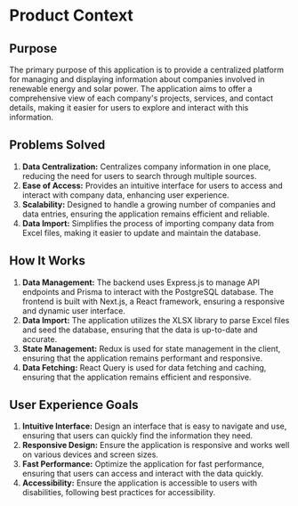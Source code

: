 # Product Context

## Purpose
The primary purpose of this application is to provide a centralized platform for managing and displaying information about companies involved in renewable energy and solar power. The application aims to offer a comprehensive view of each company's projects, services, and contact details, making it easier for users to explore and interact with this information.

## Problems Solved
1. **Data Centralization:** Centralizes company information in one place, reducing the need for users to search through multiple sources.
2. **Ease of Access:** Provides an intuitive interface for users to access and interact with company data, enhancing user experience.
3. **Scalability:** Designed to handle a growing number of companies and data entries, ensuring the application remains efficient and reliable.
4. **Data Import:** Simplifies the process of importing company data from Excel files, making it easier to update and maintain the database.

## How It Works
1. **Data Management:** The backend uses Express.js to manage API endpoints and Prisma to interact with the PostgreSQL database. The frontend is built with Next.js, a React framework, ensuring a responsive and dynamic user interface.
2. **Data Import:** The application utilizes the XLSX library to parse Excel files and seed the database, ensuring that the data is up-to-date and accurate.
3. **State Management:** Redux is used for state management in the client, ensuring that the application remains performant and responsive.
4. **Data Fetching:** React Query is used for data fetching and caching, ensuring that the application remains efficient and responsive.

## User Experience Goals
1. **Intuitive Interface:** Design an interface that is easy to navigate and use, ensuring that users can quickly find the information they need.
2. **Responsive Design:** Ensure the application is responsive and works well on various devices and screen sizes.
3. **Fast Performance:** Optimize the application for fast performance, ensuring that users can access and interact with the data quickly.
4. **Accessibility:** Ensure the application is accessible to users with disabilities, following best practices for accessibility.
